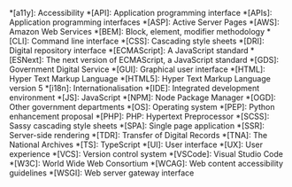 *[a11y]: Accessibility
*[API]: Application programming interface
*[APIs]: Application programming interfaces
*[ASP]: Active Server Pages
*[AWS]: Amazon Web Services
*[BEM]: Block, element, modifier methodology
*[CLI]: Command line interface
*[CSS]: Cascading style sheets
*[DRI]: Digital repository interface
*[ECMAScript]: A JavaScript standard
*[ESNext]: The next version of ECMAScript, a JavaScript standard
*[GDS]: Government Digital Service
*[GUI]: Graphical user interface
*[HTML]: Hyper Text Markup Language
*[HTML5]: Hyper Text Markup Language version 5
*[i18n]: Internationalisation
*[IDE]: Integrated development environment
*[JS]: JavaScript
*[NPM]: Node Package Manager
*[OGD]: Other government departments
*[OS]: Operating system
*[PEP]: Python enhancement proposal
*[PHP]: PHP: Hypertext Preprocessor
*[SCSS]: Sassy cascading style sheets
*[SPA]: Single page application
*[SSR]: Server-side rendering
*[TDR]: Transfer of Digital Records
*[TNA]: The National Archives
*[TS]: TypeScript
*[UI]: User interface
*[UX]: User experience
*[VCS]: Version control system
*[VSCode]: Visual Studio Code
*[W3C]: World Wide Web Consortium
*[WCAG]: Web content accessibility guidelines
*[WSGI]: Web server gateway interface
